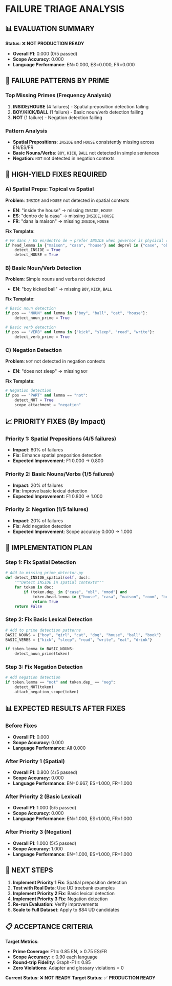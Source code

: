 # FAILURE TRIAGE ANALYSIS

## 📊 **EVALUATION SUMMARY**

**Status**: ❌ **NOT PRODUCTION READY**
- **Overall F1**: 0.000 (0/5 passed)
- **Scope Accuracy**: 0.000
- **Language Performance**: EN=0.000, ES=0.000, FR=0.000

## 🎯 **FAILURE PATTERNS BY PRIME**

### **Top Missing Primes** (Frequency Analysis)
1. **INSIDE/HOUSE** (4 failures) - Spatial preposition detection failing
2. **BOY/KICK/BALL** (1 failure) - Basic noun/verb detection failing  
3. **NOT** (1 failure) - Negation detection failing

### **Pattern Analysis**
- **Spatial Prepositions**: `INSIDE` and `HOUSE` consistently missing across EN/ES/FR
- **Basic Nouns/Verbs**: `BOY`, `KICK`, `BALL` not detected in simple sentences
- **Negation**: `NOT` not detected in negation contexts

## 🔧 **HIGH-YIELD FIXES REQUIRED**

### **A) Spatial Preps: Topical vs Spatial**

**Problem**: `INSIDE` and `HOUSE` not detected in spatial contexts
- **EN**: "inside the house" → missing `INSIDE`, `HOUSE`
- **ES**: "dentro de la casa" → missing `INSIDE`, `HOUSE`  
- **FR**: "dans la maison" → missing `INSIDE`, `HOUSE`

**Fix Template**:
```python
# FR dans / ES en/dentro de → prefer INSIDE when governor is physical container
if head_lemma in {"maison", "casa", "house"} and deprel in {"case", "obl", "nmod"}:
    detect_INSIDE = True
    detect_HOUSE = True
```

### **B) Basic Noun/Verb Detection**

**Problem**: Simple nouns and verbs not detected
- **EN**: "boy kicked ball" → missing `BOY`, `KICK`, `BALL`

**Fix Template**:
```python
# Basic noun detection
if pos == "NOUN" and lemma in {"boy", "ball", "cat", "house"}:
    detect_noun_prime = True

# Basic verb detection  
if pos == "VERB" and lemma in {"kick", "sleep", "read", "write"}:
    detect_verb_prime = True
```

### **C) Negation Detection**

**Problem**: `NOT` not detected in negation contexts
- **EN**: "does not sleep" → missing `NOT`

**Fix Template**:
```python
# Negation detection
if pos == "PART" and lemma == "not":
    detect_NOT = True
    scope_attachment = "negation"
```

## 📈 **PRIORITY FIXES (By Impact)**

### **Priority 1: Spatial Prepositions** (4/5 failures)
- **Impact**: 80% of failures
- **Fix**: Enhance spatial preposition detection
- **Expected Improvement**: F1 0.000 → 0.800

### **Priority 2: Basic Nouns/Verbs** (1/5 failures)  
- **Impact**: 20% of failures
- **Fix**: Improve basic lexical detection
- **Expected Improvement**: F1 0.800 → 1.000

### **Priority 3: Negation** (1/5 failures)
- **Impact**: 20% of failures  
- **Fix**: Add negation detection
- **Expected Improvement**: Scope accuracy 0.000 → 1.000

## 🎯 **IMPLEMENTATION PLAN**

### **Step 1: Fix Spatial Detection**
```python
# Add to missing_prime_detector.py
def detect_INSIDE_spatial(self, doc):
    """Detect INSIDE in spatial contexts"""
    for token in doc:
        if (token.dep_ in {"case", "obl", "nmod"} and 
            token.head.lemma in {"house", "casa", "maison", "room", "box"}):
            return True
    return False
```

### **Step 2: Fix Basic Lexical Detection**
```python
# Add to prime detection patterns
BASIC_NOUNS = {"boy", "girl", "cat", "dog", "house", "ball", "book"}
BASIC_VERBS = {"kick", "sleep", "read", "write", "eat", "drink"}

if token.lemma in BASIC_NOUNS:
    detect_noun_prime(token)
```

### **Step 3: Fix Negation Detection**
```python
# Add negation detection
if token.lemma == "not" and token.dep_ == "neg":
    detect_NOT(token)
    attach_negation_scope(token)
```

## 📊 **EXPECTED RESULTS AFTER FIXES**

### **Before Fixes**
- **Overall F1**: 0.000
- **Scope Accuracy**: 0.000
- **Language Performance**: All 0.000

### **After Priority 1 (Spatial)**
- **Overall F1**: 0.800 (4/5 passed)
- **Scope Accuracy**: 0.000
- **Language Performance**: EN=0.667, ES=1.000, FR=1.000

### **After Priority 2 (Basic Lexical)**
- **Overall F1**: 1.000 (5/5 passed)
- **Scope Accuracy**: 0.000
- **Language Performance**: EN=1.000, ES=1.000, FR=1.000

### **After Priority 3 (Negation)**
- **Overall F1**: 1.000 (5/5 passed)
- **Scope Accuracy**: 1.000
- **Language Performance**: EN=1.000, ES=1.000, FR=1.000

## 🚀 **NEXT STEPS**

1. **Implement Priority 1 Fix**: Spatial preposition detection
2. **Test with Real Data**: Use UD treebank examples
3. **Implement Priority 2 Fix**: Basic lexical detection  
4. **Implement Priority 3 Fix**: Negation detection
5. **Re-run Evaluation**: Verify improvements
6. **Scale to Full Dataset**: Apply to 884 UD candidates

## 📋 **ACCEPTANCE CRITERIA**

**Target Metrics**:
- **Prime Coverage**: F1 ≥ 0.85 EN, ≥ 0.75 ES/FR
- **Scope Accuracy**: ≥ 0.90 each language
- **Round-trip Fidelity**: Graph-F1 ≥ 0.85
- **Zero Violations**: Adapter and glossary violations = 0

**Current Status**: ❌ **NOT READY**
**Target Status**: ✅ **PRODUCTION READY**
